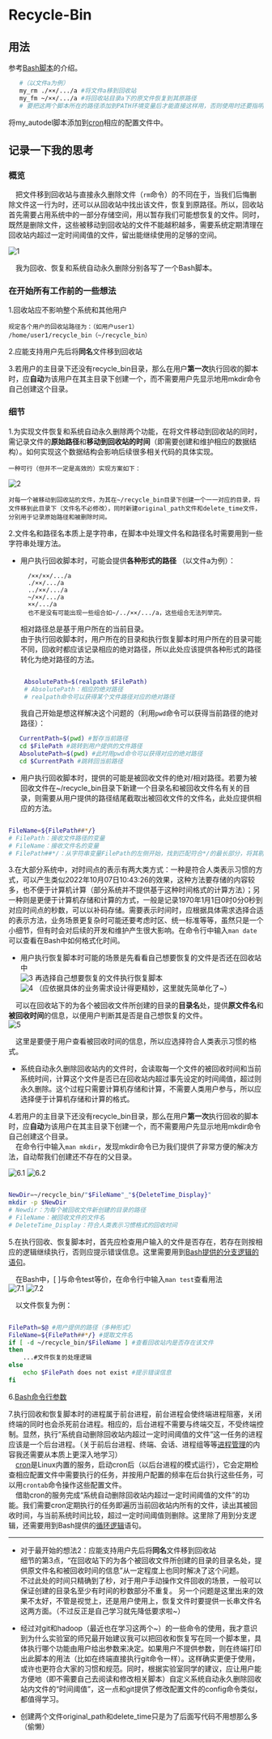 # Recycle-Bin
## 用法
参考[Bash脚本](https://ryanstutorials.net/bash-scripting-tutorial/bash-script.php)的介绍。
```bash
   #（以文件a为例）
   my_rm ./××/.../a #将文件a移到回收站
   my_fm ~/××/.../a #将回收站目录a下的原文件恢复到其原路径
   # 要把这两个脚本所在的路径添加到PATH环境变量后才能直接这样用，否则使用时还要指明脚本所在的路径
 ```

将my_autodel脚本添加到[cron](https://www.runoob.com/w3cnote/linux-crontab-tasks.html)相应的配置文件中。

## 记录一下我的思考
### 概览
&emsp;把文件移到回收站与直接永久删除文件（`rm`命令）的不同在于，当我们后悔删除文件这一行为时，还可以从回收站中找出该文件，恢复到原路径。所以，回收站首先需要占用系统中的一部分存储空间，用以暂存我们可能想恢复的文件。同时，既然是删除文件，这些被移动到回收站的文件不能越积越多，需要系统定期清理在回收站内超过一定时间阈值的文件，留出能继续使用的足够的空间。

![1](images/1.jpg)

&emsp;我为回收、恢复和系统自动永久删除分别各写了一个Bash脚本。

### 在开始所有工作前的一些想法

1.回收站应不影响整个系统和其他用户  

    规定各个用户的回收站路径为：（如用户user1）
    /home/user1/recycle_bin（~/recycle_bin）  

2.应能支持用户先后将**同名**文件移到回收站

3.若用户的主目录下还没有recycle_bin目录，那么在用户**第一次**执行回收的脚本时，应**自动**为该用户在其主目录下创建一个，而不需要用户先显示地用mkdir命令自己创建这个目录。

### 细节

1.为实现文件恢复和系统自动永久删除两个功能，在将文件移动到回收站的同时，需记录文件的**原始路径**和**移动到回收站的时间**（即需要创建和维护相应的数据结构）。如何实现这个数据结构会影响后续很多相关代码的具体实现。
    
    一种可行（但并不一定是高效的）实现方案如下：
![2](images/2.jpg)
    
    对每一个被移动到回收站的文件，为其在~/recycle_bin目录下创建一个一一对应的目录，将文件移到此目录下（文件名不必修改），同时新建original_path文件和delete_time文件，分别用于记录原始路径和被删除时间。

2.文件名和路径名本质上是字符串，在脚本中处理文件名和路径名时需要用到一些字符串处理方法。

* 用户执行回收脚本时，可能会提供**各种形式的路径** （以文件a为例）：
      
        /××/××/.../a  
        ./××/.../a  
        ../××/.../a  
        ~/××/.../a  
        ××/.../a  
        也不是没有可能出现一些组合如~/../××/.../a，这些组合无法列举完。

  相对路径总是基于用户所在的当前目录。  
  由于执行回收脚本时，用户所在的目录和执行恢复脚本时用户所在的目录可能不同，回收时都应该记录相应的绝对路径，所以此处应该提供各种形式的路径转化为绝对路径的方法。

  ```bash

   AbsolutePath=$(realpath $FilePath) 
   # AbsolutePath：相应的绝对路径
   # realpath命令可以获得某个文件路径对应的绝对路径

  ```

  我自己开始是想这样解决这个问题的（利用`pwd`命令可以获得当前路径的绝对路径）：

 ```bash
    CurrentPath=$(pwd) #暂存当前路径
    cd $FilePath #跳转到用户提供的文件路径
    AbsolutePath=$(pwd) #此时用pwd命令可以获得对应的绝对路径
    cd $CurrentPath #跳转回当前路径
  ```

* 用户执行回收脚本时，提供的可能是被回收文件的绝对/相对路径。若要为被回收文件在~/recycle_bin目录下新建一个目录名和被回收文件名有关的目录，则需要从用户提供的路径结尾截取出被回收文件的文件名，此处应提供相应的方法。

```bash

FileName=${FilePath##*/} 
# FilePath：接收文件路径的变量
# FileName：接收文件名的变量
# FilePath##*/：从字符串变量FilePath的左侧开始，找到匹配符合*/的最长部分，将其剔除，返回剩下的内容

```

3.在大部分系统中，对时间点的表示有两大类方式：一种是符合人类表示习惯的方式，可以产生类似2022年10月07日10:43:26的效果，这种方法要存储的内容较多，也不便于计算机计算（部分系统并不提供基于这种时间格式的计算方法）；另一种则是更便于计算机存储和计算的方式，一般是记录1970年1月1日0时0分0秒到对应时间点的秒数，可以以补码存储。需要表示时间时，应根据具体需求选择合适的表示方法，业务场景更复杂时可能还要考虑时区、统一标准等等，虽然只是一个小细节，但有时会对后续的开发和维护产生很大影响。在命令行中输入`man date`可以查看在Bash中如何格式化时间。

* 用户执行恢复脚本时可能的场景是先看看自己想要恢复的文件是否还在回收站中  
![3](images/3.jpg)
再选择自己想要恢复的文件执行恢复脚本  
![4](images/4.jpg)
（应依据具体的业务需求设计得更精妙，这里就先简单化了~）

&emsp;可以在回收站下的为各个被回收文件所创建的目录的**目录名**处，提供**原文件名**和**被回收时间**的信息，以便用户判断其是否是自己想恢复的文件。  
![5](images/5.jpg)

&emsp;这里是要便于用户查看被回收时间的信息，所以应选择符合人类表示习惯的格式。

* 系统自动永久删除回收站内的文件时，会读取每一个文件的被回收时间和当前系统时间，计算这个文件是否已在回收站内超过事先设定的时间阈值，超过则永久删除。这个过程只需要计算机存储和计算，不需要人类用户参与，所以应选择便于计算机存储和计算的格式。

4.若用户的主目录下还没有recycle_bin目录，那么在用户**第一次**执行回收的脚本时，应**自动**为该用户在其主目录下创建一个，而不需要用户先显示地用mkdir命令自己创建这个目录。  
&emsp;在命令行中输入`man mkdir`，发现mkdir命令已为我们提供了非常方便的解决方法，自动帮我们创建还不存在的父目录。

![6.1](images/6.1.jpg)
![6.2](images/6.2.jpg)
 
```bash

NewDir=~/recycle_bin/"$FileName"_"${DeleteTime_Display}" 
mkdir -p $NewDir
# Newdir：为每个被回收文件新创建的目录的路径
# FileName：被回收文件的文件名
# DeleteTime_Display：符合人类表示习惯格式的回收时间

```

5.在执行回收、恢复脚本时，首先应检查用户输入的文件是否存在，若存在则按相应的逻辑继续执行，否则应提示错误信息。这里需要用到[Bash提供的分支逻辑的语句](https://ryanstutorials.net/bash-scripting-tutorial/bash-if-statements.php)。

&emsp;在Bash中，[ ]与命令test等价，在命令行中输入`man test`查看用法  
![7.1](images/7.1.jpg)
![7.2](images/7.2.jpg)

&emsp;以文件恢复为例：
```bash

FilePath=$@ #用户提供的路径（多种形式）
FileName=${FilePath##*/} #提取文件名
if [ -d ~/recycle_bin/$FileName ] #查看回收站内是否存在该文件
then
	...#文件恢复的处理逻辑
else
	echo $FilePath does not exist #提示错误信息
fi
```

6.[Bash命令行参数](https://www.w3cschool.cn/bashshell/bashshell-4wc337ip.html)

7.执行回收和恢复脚本时的进程属于前台进程，前台进程会使终端进程阻塞，关闭终端的同时也会杀死前台进程。相应的，后台进程不需要与终端交互，不受终端控制。显然，执行“系统自动删除回收站内超过一定时间阈值的文件”这一任务的进程应该是一个后台进程。（关于前后台进程、终端、会话、进程组等等[进程管理](https://ryanstutorials.net/linuxtutorial/processes.php)的内容我还需要从本质上更深入地学习）  
&emsp;[cron](https://www.runoob.com/w3cnote/linux-crontab-tasks.html)是Linux内置的服务，启动cron后（以后台进程的模式运行），它会定期检查相应配置文件中需要执行的任务，并按用户配置的频率在后台执行这些任务，可以用`crontab`命令操作这些配置文件。  
&emsp;借助cron的服务完成“系统自动删除回收站内超过一定时间阈值的文件”的功能。我们需要cron定期执行的任务即遍历当前回收站内所有的文件，读出其被回收时间，与当前系统时间比较，超过一定时间阈值则删除。这里除了用到分支逻辑，还需要用到Bash提供的[循环逻辑](https://ryanstutorials.net/bash-scripting-tutorial/bash-loops.php)语句。



***

* 对于最开始的想法2：应能支持用户先后将**同名**文件移到回收站  
细节的第3点，“在回收站下的为各个被回收文件所创建的目录的目录名处，提供原文件名和被回收时间的信息”从一定程度上也同时解决了这个问题。  
不过此处的时间只精确到了秒，对于用户手动操作文件回收的场景，一般可以保证创建的目录名至少有时间的秒数部分不重复。
另一个问题是这里出来的效果不太好，不管是视觉上，还是用户使用上，恢复文件时要提供一长串文件名这两方面。（不过反正是自己学习就先降低要求啦~）

* 经过对git和hadoop（最近也在学习这两个~）的一些命令的使用，我才意识到为什么实验室的师兄最开始建议我可以把回收和恢复写在同一个脚本里，具体执行哪个功能由用户给出参数来决定。如果用户不提供参数，则在终端打印出此脚本的用法（比如在终端直接执行git命令一样）。这样确实更便于使用，或许也更符合大家的习惯和规范。同时，根据实验室同学的建议，应让用户能方便地（即不需要自己去阅读和修改相关脚本）自定义系统自动永久删除回收站内文件的“时间阈值”，这一点和git提供了修改配置文件的config命令类似，都值得学习。

* 创建两个文件original_path和delete_time只是为了后面写代码不用想那么多（偷懒）









